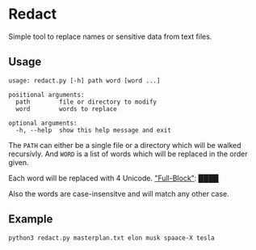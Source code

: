 # Redact
Simple tool to replace names or sensitive data from text files.

## Usage
```
usage: redact.py [-h] path word [word ...]

positional arguments:
  path        file or directory to modify
  word        words to replace

optional arguments:
  -h, --help  show this help message and exit
```

The `PATH` can either be a single file or a directory which will be walked 
recursivly. And `WORD` is a list of words which will be replaced in the order
given.

Each word will be replaced with 4 Unicode. 
["Full-Block"](http://www.unicode-symbol.com/u/2588.html): ████

Also the words are case-insensitve and will match any other case.

## Example
```
python3 redact.py masterplan.txt elon musk spaace-X tesla
```